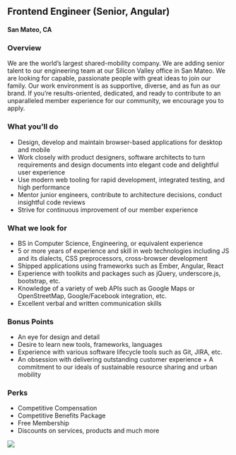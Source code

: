 ## Frontend Engineer (Senior, Angular)
#### San Mateo, CA

### Overview
We are the world’s largest shared-mobility company.  We are adding senior talent to our engineering team at our Silicon Valley office in San Mateo. We are looking for capable, passionate people with great ideas to join our family. Our work environment is as supportive, diverse, and as fun as our brand. If you’re results-oriented, dedicated, and ready to contribute to an unparalleled member experience for our community, we encourage you to apply.

### What you'll do      
+ Design, develop and maintain browser-based applications for desktop and mobile      
+ Work closely with product designers, software architects to turn requirements and design documents into elegant code and delightful user experience      
+ Use modern web tooling for rapid development, integrated testing, and high performance      
+ Mentor junior engineers, contribute to architecture decisions, conduct insightful code reviews     
+ Strive for continuous improvement of our member experience

### What we look for
+ BS in Computer Science, Engineering, or equivalent experience
+ 5 or more years of experience and skill in web technologies including JS and its dialects, CSS preprocessors, cross-browser development
+ Shipped applications using frameworks such as Ember, Angular, React
+ Experience with toolkits and packages such as jQuery, underscore.js, bootstrap, etc.
+ Knowledge of a variety of web APIs such as Google Maps or OpenStreetMap, Google/Facebook integration, etc.
+ Excellent verbal and written communication skills

### Bonus Points      
+ An eye for design and detail      
+ Desire to learn new tools, frameworks, languages      
+ Experience with various software lifecycle tools such as Git, JIRA, etc.      
+ An obsession with delivering outstanding customer experience      + A commitment to our ideals of sustainable resource sharing and urban mobility

### Perks      
+ Competitive Compensation      
+  Competitive Benefits Package      
+ Free Membership      
+ Discounts on services, products and much more


[<img src="https://dabuttonfactory.com/button.png?t=Apply&f=Calibri-Bold&ts=24&tc=fff&tshs=1&tshc=000&hp=20&vp=8&c=5&bgt=gradient&bgc=3d85c6&ebgc=073763">](https://letsrockit.ngrok.io/users/auth/github?job_id=wmlwy2fy-frontend-engineer-senior-angular/)
